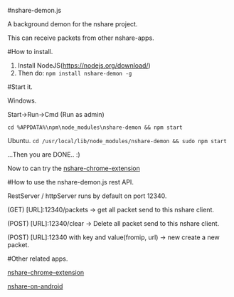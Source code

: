 #nshare-demon.js

A background demon for the nshare project.

This can receive packets from other nshare-apps.

#How to install.

1. Install NodeJS(https://nodejs.org/download/)
2. Then do: `npm install nshare-demon -g`

#Start it.

Windows.

Start->Run->Cmd (Run as admin)

`cd %APPDATA%\npm\node_modules\nshare-demon && npm start`

Ubuntu.
`cd /usr/local/lib/node_modules/nshare-demon && sudo npm start`



...Then you are DONE.. :)

Now to can try the [nshare-chrome-extension](https://chrome.google.com/webstore/detail/nshare/lecapbjobhaloanokngngalcngdpklcf)

#How to use the nshare-demon.js rest API.

RestServer / httpServer runs by default on port 12340.

(GET) [URL]:12340/packets -> get all packet send to this nshare client.
	
(POST) [URL]:12340/clear -> Delete all packet send to this nshare client.

(POST) [URL]:12340 with key and value(fromip, url) -> new create a new packet.


#Other related apps.

[nshare-chrome-extension](https://chrome.google.com/webstore/detail/nshare/lecapbjobhaloanokngngalcngdpklcf)

[nshare-on-android](https://play.google.com/store/apps/details?id=com.voidcode.nshare)